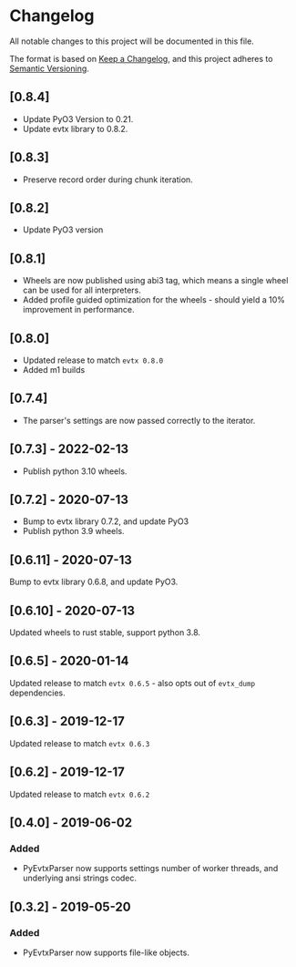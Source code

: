 # Changelog

All notable changes to this project will be documented in this file.

The format is based on [Keep a Changelog](https://keepachangelog.com/en/1.0.0/),
and this project adheres to
[Semantic Versioning](https://semver.org/spec/v2.0.0.html).

## [0.8.4]

- Update PyO3 Version to 0.21.
- Update evtx library to 0.8.2.

## [0.8.3]

- Preserve record order during chunk iteration.

## [0.8.2]

- Update PyO3 version

## [0.8.1]

- Wheels are now published using abi3 tag, which means a single wheel can be used for all interpreters.
- Added profile guided optimization for the wheels - should yield a 10% improvement in performance.

## [0.8.0]

- Updated release to match `evtx 0.8.0`
- Added m1 builds

## [0.7.4]

- The parser's settings are now passed correctly to the iterator.

## [0.7.3] - 2022-02-13

- Publish python 3.10 wheels.

## [0.7.2] - 2020-07-13

- Bump to evtx library 0.7.2, and update PyO3
- Publish python 3.9 wheels.

## [0.6.11] - 2020-07-13

Bump to evtx library 0.6.8, and update PyO3.

## [0.6.10] - 2020-07-13

Updated wheels to rust stable, support python 3.8.

## [0.6.5] - 2020-01-14

Updated release to match `evtx 0.6.5` - also opts out of `evtx_dump`
dependencies.

## [0.6.3] - 2019-12-17

Updated release to match `evtx 0.6.3`

## [0.6.2] - 2019-12-17

Updated release to match `evtx 0.6.2`

## [0.4.0] - 2019-06-02

### Added

- PyEvtxParser now supports settings number of worker threads, and underlying
  ansi strings codec.

## [0.3.2] - 2019-05-20

### Added

- PyEvtxParser now supports file-like objects.
